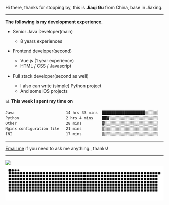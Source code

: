 Hi there, thanks for stopping by, this is **Jiaqi Gu** from China, base in Jiaxing.

---

**The following is my development experience.**

- Senior Java Developer(main)
  - 8 years experiences

- Frontend developer(second)
  - Vue.js (1 year experience)
  - HTML / CSS / Javascript
  
- Full stack developer(second as well)
  - I also can write (simple) Python project
  - And some iOS projects

📊 **This week I spent my time on**
<!--START_SECTION:waka-->

```txt
Java                       14 hrs 33 mins  ███████████████████░░░░░░   76.29 %
Python                     2 hrs 4 mins    ██▓░░░░░░░░░░░░░░░░░░░░░░   10.83 %
Other                      28 mins         ▓░░░░░░░░░░░░░░░░░░░░░░░░   02.49 %
Nginx configuration file   21 mins         ▒░░░░░░░░░░░░░░░░░░░░░░░░   01.92 %
INI                        17 mins         ▒░░░░░░░░░░░░░░░░░░░░░░░░   01.57 %
```

<!--END_SECTION:waka-->

---

[Email me](mailto:htk2klwgr@mozmail.com?subject=Hiring_from_GitHub) if you need to ask me anything., thanks!

---

![]( https://visitor-badge.glitch.me/badge?page_id=githubgujiaqi)
![]( https://github.com/droid-Q/droid-Q/raw/output/github-contribution-grid-snake.svg#gh-dark-mode-only)
